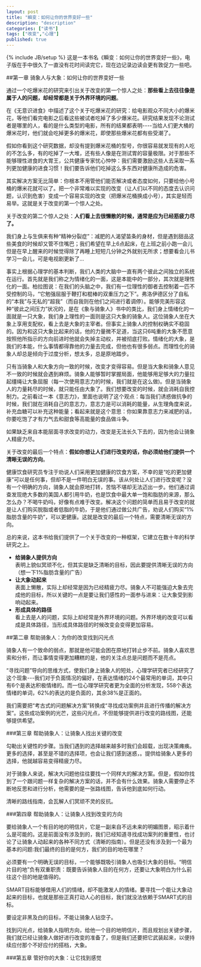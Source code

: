 ```yaml
---
layout: post
title: "瞬变：如何让你的世界变好一些"
description: "description"
categories: ["读书"]
tags: ["改变","心理"]
published: true
---
```

{% include JB/setup %} 
这是一本书名《瞬变：如何让你的世界变好一些》，电子版在手中很久了一直没有花时间读完它，现在边记录边读会更有敦促力一些吧。

##第一章 骑象人与大象：如何让你的世界变好一些


通过一个吃爆米花的研究来引出关于改变的第一个惊人之处：**那些看上去往往像是属于人的问题，却经常都是关于外界环境的问题**。

在《无意识进食》中描述了这个关于吃爆米花的研究：给电影观众不同大小的爆米花，等他们看完电影之后看这些被试者吃掉了多少爆米花。研究结果发现不论测试者是哪里的人，看的是什么类型的电影，所有的结果都表明----当给人们更大桶的爆米花时，他们就会吃掉更多的爆米花，即使那些爆米花都有些受潮了。

假如你看到这个研究数据，却没有提到爆米花桶的型号，你很容易就发现有的人吃的不怎么多，有的吃掉了一大堆，还有些人像是在测试胃的容量极限。对于那些不能够理性进食的大胃王，公共健康专家忧心忡忡：我们需要激励这些人去采取一系列更加健康的进食习惯！我们要告诉他们吃掉这么多东西对健康所造成的危害。

其实解决方案无比简单：你根本不用管他们能否解决或者态度如何，只要给他小号桶的爆米花就可以了。把一个非常难以实现的改变（让人们以不同的态度去认识问题，认识到危害）变成一个容易实现的改变（把爆米花桶换成小号），其实是轻而易举。这就是关于改变的第一个惊人之处。

关于改变的第二个惊人之处：**人们看上去很懒散的时候，通常是应为已经筋疲力尽了。**

我们身上与生俱来有种“精神分裂症”：减肥的人渴望苗条的身材，但是遇到甜品这些美食的时候却又管不住嘴巴；我们希望在早上6点起床，在上班之前小跑一会儿但是在早上醒来的时候觉得除了再睡上短短几分钟之外就别无所求；想要看会儿书学习一会儿，可是电视剧更新了... 

事实上根据心理学的基本判断，我们人类的大脑中一直有两个彼此之间独立的系统在运行。首先就是我们称之为情绪化的一面，这是本能中的一部分，其次就是理性化的一面。柏拉图说：在我们的头脑之中，我们有一位理性的御者去控制着一匹不受控制的马，“它勉强屈服于鞭打和棍棒的双重压力之下”。弗洛伊德区分了自私的“本我”与无私的“超我”（而自我则在他们之间进行着调停）。能够完美形容这种“彼此之间压力”状况的，是在《象与骑象人》书中的类比，我们身上情绪化的一面就是一只大象，我们身上理性的一面则是这只大象的骑象人。这位骑象人坐在大象上享用支配权，看上去是大象的主宰者。但事实上骑象人的控制权确实不稳固的。因为和这只大象比起来的话，他的力量微不足道，当这只6吨重的大象不愿意按照他所指示的方向前进时他就会失掉主动权，并被彻底打败。情绪化的大象，是我们的本能，什么事情都得靠他的力量去完成，但他也有很多弱点。而理性化的骑象人却总是倾向于过度分析，想太多，总是原地踏步。

只有当骑象人和大象方向一致的时候，改变才变得容易。但是当大象和骑象人意见不一致的时候就会遇到麻烦。骑象人能够暂时掌握局面，他能够用足够大的力量拉起缰绳让大象屈服（每一次使用意志力的时候，我们就是在这么做)。但是当骑象人的力量耗尽的时候，就只能任由大象了。我们想要改变的时候，就会消耗自我控制力。之前看过一本《意志力》，里面也说明了这个观点：每当我们诱惑做抗争的时候，我们就在消耗自己的意志力，意志力是可以消耗的能量，从生理角度来说，补充血糖可以补充这种能量；看起来就是这个意思：你如果靠意志力来减肥的话，你要吃饱了才有力气去和甜食等高能量的食品做斗争。

如果缺乏来自本能层面寻求改变的动力，改变是无法长久下去的，因为他会让骑象人精疲力尽。

关于改变的最后一个特点：**假如你想让人们进行改变的话，你必须给他们提供一个清晰无误的方向**。

健康饮食研究员专注于劝说人们采用更加健康的饮食方案，不幸的是“吃的更加健康”可以是任何事，但却不是一件明白无误的事。该从何处让人们进行改变呢？没有一个明确的方向，骑象人就会原地打转，苦恼不堪却无法迈出一步。他们通过调查发现绝大多数的美国人都引用牛奶，也是饮食中最大单一饱和脂肪的来源，那么怎么办？不喝牛奶吗，好像有点难于改变。解决这个问题的简单而且易于改变的就是让人们购买脱脂或者低脂的牛奶，于是他们通过做公共广告，劝说人们购买“1%脂肪含量的牛奶”，可以更健康。这就是改变的最后一个特点，需要清晰无误的方向。

总的来说，这本书给我们提供了一个关于改变的一种框架，它建立在数十年的科学研究之上。

 - **给骑象人提供方向**        
表明上貌似冥顽不化，但其实是缺乏清晰的目标，因此要提供清晰无误的方向（想一下1%脂肪含量的广告）
 - **让大象动起来**          
表面上懒散，实际上却经常是因为已经精疲力尽。骑象人不可能强迫大象去完成他的目标，所以关键的一点是要让我们感性的一面参与进来：让大象受到影响动起来。
 - **形成具体的路径**             
 看上去是人的问题，实际上却经常是外界环境的问题。外界环境的改变可以看成是具体路径，当形成具体路径的时候改变会变得更加容易。

##第二章 帮助骑象人：为你的改变找到闪光点

骑象人有一个致命的弱点，那就是他可能会困在原地打转止步不前。骑象人喜欢思索和分析，而让事情变得更加糟糕的是，他的关注点总是问题而不是亮点。

“寻找问题”导向的思维方式，使我们身上骑象人的短处，心理学研究者已经研究了这个现象---我们对于负面情况的偏好，在表达情绪的24个最常用的单词，其中只有6个是表达积极情绪的。而一位心理学研究者更为全面的分析发现，558个表达情绪的单词，62%的表达的是负面的，其余38%是正面的。

我们需要把“考古式的问题解决方案”转换成“寻找成功案例并且进行传播的解决方案”。这些成功案例的光芒，这些闪光点，不但能够提供进行改变的路线图，还能够提供希望。

###第三章 帮助骑象人：让骑象人找出关键的改变

勾勒出关键性的步骤。当我们遇到的选择越来越多时我们会超载，出现决策瘫痪。更多的选择，甚至是不错的选择项，也会让我们感到迷惑，。提供给骑象人更多的选择，他就越容易变得精疲力尽。

对于骑象人来说，解决大问题他往往要找一个同样大的解决方案。但是，假如你找到了一个跟问题一样复杂的解决方案的话，并不会有什么效果。骑象人需要停止不断地反思和进行分析，他需要的是一张路线图，告诉他到底如何行动。

清晰的路线指南，会瓦解人们冥顽不灵的反抗。


###第四章 帮助骑象人：让骑象人找到改变的方向

要给骑象人一个有目的地的明信片，它是一副来自不远未来的明媚图景，昭示着什么是可能的。这是前面没有涉及到的，我们已经知道寻找成功案列的重要性，也讨论了让骑象人动起来的各种不同方式（清晰的指南）。但是还没有涉及到一个最为基本的问题:我们最终的目的是何方，我们的目的地在哪里？

必须要有一个明确无误的目标，一个能够既吸引骑象人也吸引大象的目标。“明信片目的地”负有双重职责：既要告诉骑象人目的在何方，还要让大象明白为什么前往这个目的地是值得的。

SMART目标能够借用人们的情绪，却不能激发人的情绪。要寻找一个能让大象动起来的目标，也就是那些正真打动人心的目标，我们就没法依赖于SMART式的目标。

要设定非黑及白的目标，不能让骑象人钻空子。 

找到闪光点，给骑象人指明方向，给他一个目的地明信片，而且规划出关键步骤，我们就已经让骑象人做好进行改变的准备了，但是我们还要把它武装起来，以便持续应付那个不好应付的搭档，大象。

###第五章 管好你的大象：让它找到感觉

